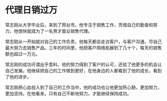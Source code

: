 # 代理日销过万

常志刚从大学毕业后，来到了邢台市。他专注于销售工作，凭借自己的勤奋和努力，他很快就成为了一名育才面业销售代理。

常志刚从一开始就对自己的工作负责，他每天都会走访客户，与客户沟通，尽自己最大努力去销售产品。三年的时间里，他把客户网络拓展到了几十个，每天的销售额也超过一万元。

常志刚的成功可谓出乎意料，他的努力得到了客户的认可，还给了他更多的机会让自己发展。他继续把自己的工作做到更好，在他身边的人都看到了他的成长，看到了他的进步。

常志刚把心血投入到了自己的工作当中，他的成功也让他更加热心肠，更加努力，更加坚持。在他看来，只有自己不断地努力，才能继续保持成功。
